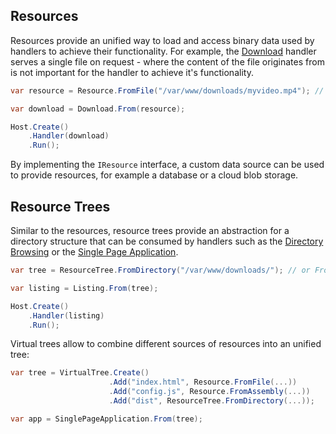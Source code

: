 ﻿## Resources

Resources provide an unified way to load and access binary data used by handlers
to achieve their functionality. For example, the [Download](./downloads) handler
serves a single file on request - where the content of the file originates from
is not important for the handler to achieve it's functionality.

```csharp
var resource = Resource.FromFile("/var/www/downloads/myvideo.mp4"); // or FromString, FromAssembly, ...

var download = Download.From(resource);

Host.Create()
    .Handler(download)
    .Run();
```

By implementing the `IResource` interface, a custom data source can be used to
provide resources, for example a database or a cloud blob storage.

## Resource Trees

Similar to the resources, resource trees provide an abstraction for a directory
structure that can be consumed by handlers such as the [Directory Browsing](./listing)
or the [Single Page Application](./single-page-applications). 

```csharp
var tree = ResourceTree.FromDirectory("/var/www/downloads/"); // or FromAssembly, ...

var listing = Listing.From(tree);

Host.Create()
    .Handler(listing)
    .Run();
```

Virtual trees allow to combine different sources of resources into an unified tree:

```csharp
var tree = VirtualTree.Create()
                      .Add("index.html", Resource.FromFile(...))
                      .Add("config.js", Resource.FromAssembly(...))
                      .Add("dist", ResourceTree.FromDirectory(...));

var app = SinglePageApplication.From(tree);
```